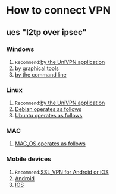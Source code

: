 # How to connect VPN

## ues "l2tp over ipsec"

### Windows
1.  `Recommend`:[by the UniVPN application](https://github.com/tobarod/netee/edit/main/Windows/Windows_UniVPN.md)
2.  [by graphical tools](https://github.com/tobarod/netee/blob/main/Windows/windows_L2TP_over_IPSec_GraphicalTool.md)
3.  [by the command line](https://github.com/tobarod/netee/blob/main/Windows/windows_L2TP_over_IPSec_command.md)

### Linux
1.  `Recommend`:[by the UniVPN application](https://github.com/tobarod/netee/edit/main/Linux/Linux_UniVPN.md)
2.  [Debian operates as follows](https://github.com/tobarod/netee/blob/main/Linux/Linux_L2TP_over_IPSec_debian.md)
3.  [Ubuntu operates as follows](https://github.com/tobarod/netee/blob/main/Linux/Linux_L2TP_over_IPSec_ubuntu.md)

### MAC
1.  [MAC_OS operates as follows](https://github.com/tobarod/netee/blob/main/MAC/MacOS.md)

### Mobile devices
1.  `Recommend`:[SSL_VPN for Android or iOS](https://github.com/tobarod/netee/blob/main/Mobile/SSL_VPN_for_Android_or_iOS.md)
2.  [Android](https://github.com/tobarod/netee/blob/main/Mobile/Android_pad_phone.md)
3.  [IOS](https://github.com/tobarod/netee/blob/main/Mobile/IOS_pad_phone.md)
